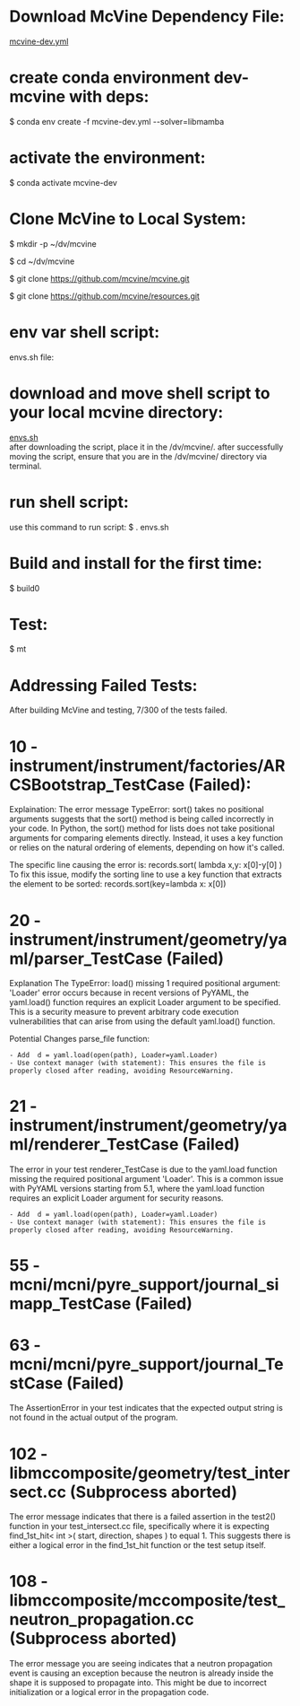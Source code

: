 # Download McVine Dependency File:
[mcvine-dev.yml](mcvine-dev.yml)

# create conda environment dev-mcvine with deps:
$ conda env create -f mcvine-dev.yml --solver=libmamba

# activate the environment:
$ conda activate mcvine-dev

# Clone McVine to Local System:
$ mkdir -p ~/dv/mcvine

$ cd ~/dv/mcvine

$ git clone https://github.com/mcvine/mcvine.git

$ git clone https://github.com/mcvine/resources.git

# env var shell script:
envs.sh file: 
# download and move shell script to your local mcvine directory:
[envs.sh](envs.sh)   <br>
after downloading the script, place it in the /dv/mcvine/. after successfully moving the script, ensure that you are in the /dv/mcvine/ directory via terminal.
# run shell script:
use this command to run script:
$ . envs.sh

# Build and install for the first time:
$ build0

# Test:
$ mt

# Addressing Failed Tests: 
After building McVine and testing, 7/300 of the tests failed.

# 10 - instrument/instrument/factories/ARCSBootstrap_TestCase (Failed):
Explaination:
The error message TypeError: sort() takes no positional arguments suggests that the sort() method is being called incorrectly in your code. In Python, the sort() method for lists does not take positional arguments for comparing elements directly. Instead, it uses a key function or relies on the natural ordering of elements, depending on how it's called.

The specific line causing the error is: 
records.sort( lambda x,y: x[0]-y[0] )
To fix this issue, modify the sorting line to use a key function that extracts the element to be sorted:
records.sort(key=lambda x: x[0])

# 20 - instrument/instrument/geometry/yaml/parser_TestCase (Failed)

Explanation
The TypeError: load() missing 1 required positional argument: 'Loader' error occurs because in recent versions of PyYAML, the yaml.load() function requires an explicit Loader argument to be specified. This is a security measure to prevent arbitrary code execution vulnerabilities that can arise from using the default yaml.load() function.

Potential Changes
parse_file function:

    - Add  d = yaml.load(open(path), Loader=yaml.Loader)
    - Use context manager (with statement): This ensures the file is properly closed after reading, avoiding ResourceWarning.

# 21 - instrument/instrument/geometry/yaml/renderer_TestCase (Failed)
The error in your test renderer_TestCase is due to the yaml.load function missing the required positional argument 'Loader'. This is a common issue with PyYAML versions starting from 5.1, where the yaml.load function requires an explicit Loader argument for security reasons.

    - Add  d = yaml.load(open(path), Loader=yaml.Loader)
    - Use context manager (with statement): This ensures the file is properly closed after reading, avoiding ResourceWarning.

# 55 - mcni/mcni/pyre_support/journal_simapp_TestCase (Failed)


# 63 - mcni/mcni/pyre_support/journal_TestCase (Failed)

The AssertionError in your test indicates that the expected output string is not found in the actual output of the program. 

# 102 - libmccomposite/geometry/test_intersect.cc (Subprocess aborted)
The error message indicates that there is a failed assertion in the test2() function in your test_intersect.cc file, specifically where it is expecting find_1st_hit< int >( start, direction, shapes ) to equal 1. This suggests there is either a logical error in the find_1st_hit function or the test setup itself.

# 108 - libmccomposite/mccomposite/test_neutron_propagation.cc (Subprocess aborted)

The error message you are seeing indicates that a neutron propagation event is causing an exception because the neutron is already inside the shape it is supposed to propagate into. This might be due to incorrect initialization or a logical error in the propagation code.
